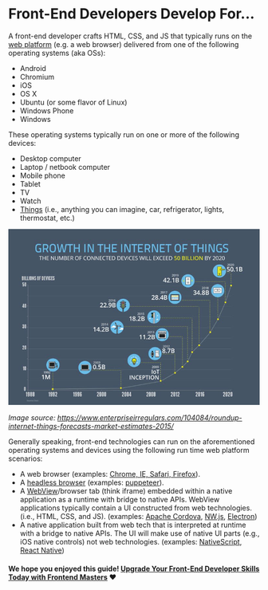 # Front-End Developers Develop For...

A front-end developer crafts HTML, CSS, and JS that typically runs on the [web platform](http://tess.oconnor.cx/2009/05/what-the-web-platform-is)
(e.g. a web browser) delivered from one of the following operating systems (aka OSs):

* Android
* Chromium
* iOS
* OS X
* Ubuntu (or some flavor of Linux)
* Windows Phone
* Windows

These operating systems typically run on one or more of the following devices:

* Desktop computer
* Laptop / netbook computer
* Mobile phone
* Tablet
* TV
* Watch
* [Things](https://en.wikipedia.org/wiki/Internet_of_things) (i.e., anything you can imagine, car, refrigerator, lights, thermostat, etc.)

![](../images/growth-iot.jpg "https://www.enterpriseirregulars.com/104084/roundup-internet-things-forecasts-market-estimates-2015/")

<cite>Image source: <a href="https://www.enterpriseirregulars.com/104084/roundup-internet-things-forecasts-market-estimates-2015/">https://www.enterpriseirregulars.com/104084/roundup-internet-things-forecasts-market-estimates-2015/</a></cite>

Generally speaking, front-end technologies can run on the aforementioned operating systems and devices using the following run time web platform scenarios:

* A web browser (examples: [Chrome, IE, Safari, Firefox](http://outdatedbrowser.com/en)).
* A [headless browser](https://en.wikipedia.org/wiki/Headless_browser) (examples: [puppeteer](https://pptr.dev/)).
* A [WebView](http://developer.telerik.com/featured/what-is-a-webview/)/browser tab (think iframe) embedded within a native application as a runtime with bridge to native APIs. WebView applications typically contain a UI constructed from web technologies. (i.e., HTML, CSS, and JS). (examples: [Apache Cordova](https://cordova.apache.org/), [NW.js](http://nwjs.io/), [Electron](http://electron.atom.io/))
* A native application built from web tech that is interpreted at runtime with a bridge to native APIs. The UI will make use of native UI parts (e.g., iOS native controls) not web technologies. (examples: [NativeScript](https://www.nativescript.org/), [React Native](https://facebook.github.io/react-native/))

#### We hope you enjoyed this guide! [Upgrade Your Front-End Developer Skills Today with Frontend Masters](https://frontendmasters.com/?utm_source=website&utm_medium=website&utm_campaign=handbook-2018) ❤️
